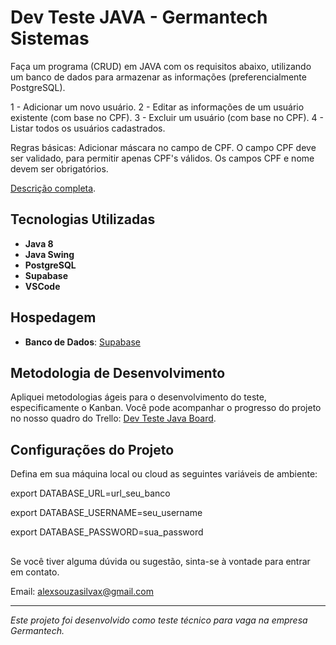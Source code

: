 # Dev Teste JAVA - Germantech Sistemas

Faça um programa (CRUD) em JAVA com os requisitos abaixo, utilizando um banco de dados para armazenar as informações (preferencialmente PostgreSQL).

1 - Adicionar um novo usuário.
2 - Editar as informações de um usuário existente (com base no CPF).
3 - Excluir um usuário (com base no CPF).
4 - Listar todos os usuários cadastrados.

Regras básicas:
Adicionar máscara no campo de CPF.
O campo CPF deve ser validado, para permitir apenas CPF's válidos.
Os campos CPF e nome devem ser obrigatórios.

[Descrição completa](https://germantech.com.br/dev/java/).

## Tecnologias Utilizadas

- **Java 8**
- **Java Swing**
- **PostgreSQL**
- **Supabase**
- **VSCode**

## Hospedagem

- **Banco de Dados**: [Supabase](https://supabase.com/)

## Metodologia de Desenvolvimento

Apliquei metodologias ágeis para o desenvolvimento do teste, especificamente o Kanban. Você pode acompanhar o progresso do projeto no nosso quadro do Trello: [Dev Teste Java Board](https://trello.com/b/DrTUnQpj/dev-teste-java-germantech-sistemas).

## Configurações do Projeto

Defina em sua máquina local ou cloud as seguintes variáveis de ambiente:
 
  export DATABASE_URL=url_seu_banco

  export DATABASE_USERNAME=seu_username

  export DATABASE_PASSWORD=sua_password

##

Se você tiver alguma dúvida ou sugestão, sinta-se à vontade para entrar em contato.

Email: alexsouzasilvax@gmail.com

---

_Este projeto foi desenvolvido como teste técnico para vaga na empresa Germantech._
